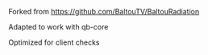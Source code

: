 Forked from https://github.com/BaltouTV/BaltouRadiation

Adapted to work with qb-core

Optimized for client checks
